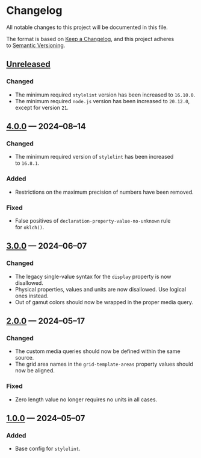 <!-- markdownlint-disable MD024 -->
# Changelog

All notable changes to this project will be documented in this file.

The format is based on [Keep a Changelog](https://keepachangelog.com), and this project adheres to [Semantic Versioning](https://semver.org).

## [Unreleased]

### Changed

- The minimum required `stylelint` version has been increased to `16.10.0`.
- The minimum required `node.js` version has been increased to `20.12.0`, except for version `21`.

## [4.0.0] — 2024–08–14

### Changed

- The minimum required version of `stylelint` has been increased to `16.8.1`.

### Added

- Restrictions on the maximum precision of numbers have been removed.

### Fixed

- False positives of `declaration-property-value-no-unknown` rule for `oklch()`.

## [3.0.0] — 2024–06–07

### Changed

- The legacy single-value syntax for the `display` property is now disallowed.
- Physical properties, values and units are now disallowed. Use logical ones instead.
- Out of gamut colors should now be wrapped in the proper media query.

## [2.0.0] — 2024–05–17

### Changed

- The custom media queries should now be defined within the same source.
- The grid area names in the `grid-template-areas` property values should now be aligned.

### Fixed

- Zero length value no longer requires no units in all cases.

## [1.0.0] — 2024–05–07

### Added

- Base config for `stylelint`.

[Unreleased]: https://github.com/firefoxic/stylelint-config/compare/v4.0.0...HEAD
[4.0.0]: https://github.com/firefoxic/stylelint-config/compare/v3.0.0...v4.0.0
[3.0.0]: https://github.com/firefoxic/stylelint-config/compare/v2.0.0...v3.0.0
[2.0.0]: https://github.com/firefoxic/stylelint-config/compare/v1.0.0...v2.0.0
[1.0.0]: https://github.com/firefoxic/stylelint-config/releases/tag/v1.0.0
